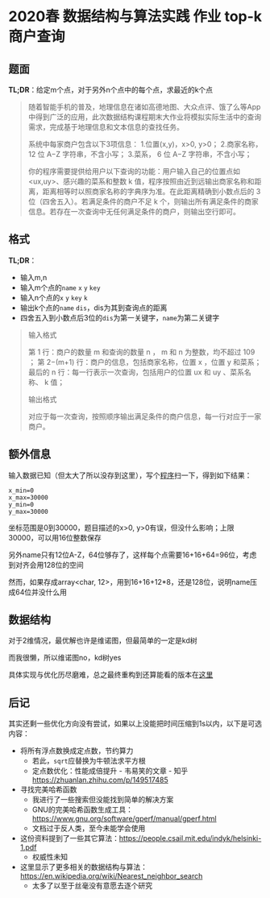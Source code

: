 # 2020春 数据结构与算法实践 作业 top-k商户查询

## 题面

**TL;DR**：给定m个点，对于另外n个点中的每个点，求最近的k个点

> 随着智能手机的普及，地理信息在诸如高德地图、大众点评、饿了么等App中得到广泛的应用，此次数据结构课程期末大作业将模拟实际生活中的查询需求，完成基于地理信息和文本信息的查找任务。
>
> 系统中每家商户包含以下3项信息：
> 1.位置(x,y)，x>0, y>0；
> 2.商家名称， 12 位 A−Z 字符串，不含小写；
> 3.菜系， 6 位 A−Z 字符串，不含小写；
>
> 你的程序需要提供给用户以下查询的功能：用户输入自己的位置点如 <ux,uy>、感兴趣的菜系和整数 k 值，程序按照由近到远输出商家名称和距离，距离相等时以照商家名称的字典序为准。在此距离精确到小数点后的 3 位（四舍五入）。若满足条件的商户不足 k 个，则输出所有满足条件的商家信息。若存在一次查询中无任何满足条件的商户，则输出空行即可。

## 格式

**TL;DR**：

* 输入m,n
* 输入m个点的`name` `x` `y` `key`
* 输入n个点的`x` `y` `key` `k`
* 输出k个点的`name` `dis`，dis为其到查询点的距离
* 四舍五入到小数点后3位的`dis`为第一关键字，`name`为第二关键字

> 输入格式
>
> 第 1 行：商户的数量 m 和查询的数量 n ， m 和 n 为整数，均不超过 109 ；
> 第 2−(m+1) 行：商户的信息，包括商家名称，位置 x ，位置 y 和菜系；
> 最后的 n 行：每一行表示一次查询，包括用户的位置 ux 和 uy 、菜系名称、 k 值；
>
> 输出格式
>
> 对应于每一次查询，按照顺序输出满足条件的商户信息，每一行对应于一家商户。

## 额外信息

输入数据已知（但太大了所以没存到这里），写个[程序](#file-test-py)扫一下，得到如下结果：

```
x_min=0
x_max=30000
y_min=0
y_max=30000
```

坐标范围是0到30000，题目描述的x>0, y>0有误，但没什么影响；上限30000，可以用16位整数保存

另外name只有12位A-Z，64位够存了，这样每个点需要16+16+64=96位，考虑到对齐会用128位的空间

然而，如果存成array<char, 12>，用到16+16+12*8，还是128位，说明name压成64位并没什么用

## 数据结构

对于2维情况，最优解也许是维诺图，但最简单的一定是kd树

而我很懒，所以维诺图no，kd树yes

具体实现与优化历尽磨难，总之最终重构到还算能看的版本在[这里](#file-eoj_contest289_problemb-cpp)

## 后记
其实还剩一些优化方向没有尝试，如果以上没能把时间压缩到1s以内，以下是可选内容：

* 将所有浮点数换成定点数，节约算力
  * 若此，`sqrt`应替换为牛顿法求平方根
  * 定点数优化：性能成倍提升 - 韦易笑的文章 - 知乎 https://zhuanlan.zhihu.com/p/149517485
* 寻找完美哈希函数
  * 我进行了一些搜索但没能找到简单的解决方案
  * GNU的完美哈希函数生成工具：https://www.gnu.org/software/gperf/manual/gperf.html
  * 文档过于反人类，至今未能学会使用
* 这份资料提到了一些其它算法：https://people.csail.mit.edu/indyk/helsinki-1.pdf
  * 权威性未知
* 这里显示了更多相关的数据结构与算法：https://en.wikipedia.org/wiki/Nearest_neighbor_search
  * 太多了以至于丝毫没有意愿去逐个研究